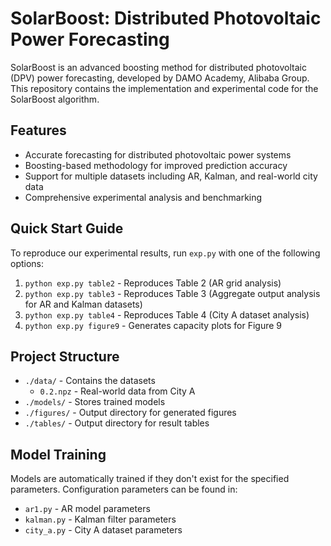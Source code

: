 # SolarBoost: Distributed Photovoltaic Power Forecasting

<!-- [![Made by DAMO Academy](https://img.shields.io/badge/Made%20by-DAMO%20Academy-blue)](https://damo.alibaba.com) -->

SolarBoost is an advanced boosting method for distributed photovoltaic (DPV) power forecasting, developed by DAMO Academy, Alibaba Group. This repository contains the implementation and experimental code for the SolarBoost algorithm.

## Features

- Accurate forecasting for distributed photovoltaic power systems
- Boosting-based methodology for improved prediction accuracy
- Support for multiple datasets including AR, Kalman, and real-world city data
- Comprehensive experimental analysis and benchmarking

## Quick Start Guide

To reproduce our experimental results, run `exp.py` with one of the following options:

1. `python exp.py table2` - Reproduces Table 2 (AR grid analysis)
2. `python exp.py table3` - Reproduces Table 3 (Aggregate output analysis for AR and Kalman datasets)
3. `python exp.py table4` - Reproduces Table 4 (City A dataset analysis)
4. `python exp.py figure9` - Generates capacity plots for Figure 9

## Project Structure

- `./data/` - Contains the datasets
  - `0.2.npz` - Real-world data from City A
- `./models/` - Stores trained models
- `./figures/` - Output directory for generated figures
- `./tables/` - Output directory for result tables

## Model Training

Models are automatically trained if they don't exist for the specified parameters. Configuration parameters can be found in:
- `ar1.py` - AR model parameters
- `kalman.py` - Kalman filter parameters
- `city_a.py` - City A dataset parameters

<!-- ## Citation

If you use SolarBoost in your research, please cite our paper: -->


